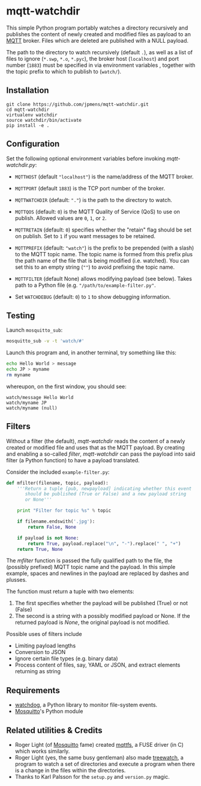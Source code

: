 # mqtt-watchdir

This simple Python program portably watches a directory recursively and publishes the content
of newly created and modified files as payload to an [MQTT] broker. Files which
are deleted are published with a NULL payload.

The path to the directory to watch recursively (default `.`), as well as a list of files
to ignore (`*.swp`, `*.o`, `*.pyc`), the broker host (`localhost`)  and port number (`1883`)
must be specified in via environment variables , together with the topic prefix to which to publish to (`watch/`).

## Installation

```
git clone https://github.com/jpmens/mqtt-watchdir.git
cd mqtt-watchdir
virtualenv watchdir
source watchdir/bin/activate
pip install -e .
```

## Configuration

Set the following optional environment variables before invoking _mqtt-watchdir.py_:

* `MQTTHOST` (default `"localhost"`) is the name/address of the MQTT broker.
* `MQTTPORT` (default `1883`) is the TCP port number of the broker.
* `MQTTWATCHDIR` (default: `"."`) is the path to the directory to watch.
* `MQTTQOS` (default: `0`) is the MQTT Quality of Service (QoS) to use on publish. Allowed values are `0`, `1`, or `2`.
* `MQTTRETAIN` (default: `0`) specifies whether the "retain" flag should be set on publish. Set to `1` if you want messages to be retained.
* `MQTTPREFIX` (default: `"watch"`) is the prefix to be prepended (with a slash) to the MQTT topic name. The topic name is formed from this prefix plus the path name of the file that is being modified (i.e. watched). You can set this to an empty string (`""`) to avoid prefixing the topic name.
* `MQTTFILTER` (default None) allows modifying payload (see below). Takes path to a Python file (e.g. `"/path/to/example-filter.py"`.

* Set `WATCHDEBUG` (default: `0`) to `1` to show debugging information.

## Testing

Launch `mosquitto_sub`:

```bash
mosquitto_sub -v -t 'watch/#'
```

Launch this program and, in another terminal, try something like this:

```bash
echo Hello World > message
echo JP > myname
rm myname
```

whereupon, on the first window, you should see:

```
watch/message Hello World
watch/myname JP
watch/myname (null)
```

## Filters

Without a filter (the default), _mqtt-watchdir_ reads the content of a newly created
or modified file and uses that as the MQTT payload. By creating and enabling a
so-called _filter_, _mqtt-watchdir_ can pass the payload into said filter (a Python
function) to have a payload translated.

Consider the included `example-filter.py`:

```python
def mfilter(filename, topic, payload):
    '''Return a tuple [pub, newpayload] indicating whether this event
       should be published (True or False) and a new payload string
       or None'''

    print "Filter for topic %s" % topic

    if filename.endswith('.jpg'):
        return False, None

    if payload is not None:
        return True, payload.replace("\n", "-").replace(" ", "+")
    return True, None
```

The _mfilter_ function is passed the fully qualified path to the file, the
(possibly prefixed) MQTT topic name and the payload. In this simple example,
spaces and newlines in the payload are replaced by dashes and plusses.

The function must return a tuple with two elements:

1. The first specifies whether the payload will be published (True) or not (False)
2. The second is a string with a possibly modified payload or None. If the returned
   payload is _None_, the original payload is not modified.

Possible uses of filters include

* Limiting payload lengths
* Conversion to JSON
* Ignore certain file types (e.g. binary data)
* Process content of files, say, YAML or JSON, and extract elements returning as string

## Requirements

* [watchdog](https://github.com/gorakhargosh/watchdog), a Python library to monitor file-system events.
* [Mosquitto]'s Python module

## Related utilities & Credits

* Roger Light (of [Mosquitto] fame) created [mqttfs], a FUSE driver (in C) which works similarly.
* Roger Light (yes, the same busy gentleman) also made [treewatch], a program to watch a set of directories and execute a program when there is a change in the files within the directories.
* Thanks to Karl Palsson for the `setup.py` and `version.py` magic.

 [mqttfs]: https://bitbucket.org/oojah/mqttfs
 [treewatch]: https://bitbucket.org/oojah/treewatch

 [MQTT]: http://mqtt.org
 [Mosquitto]: http://mosquitto.org
